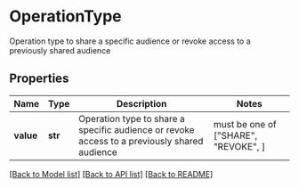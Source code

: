 # OperationType

Operation type to share a specific audience or revoke access to a previously shared audience

## Properties
Name | Type | Description | Notes
------------ | ------------- | ------------- | -------------
**value** | **str** | Operation type to share a specific audience or revoke access to a previously shared audience |  must be one of ["SHARE", "REVOKE", ]

[[Back to Model list]](../README.md#documentation-for-models) [[Back to API list]](../README.md#documentation-for-api-endpoints) [[Back to README]](../README.md)


